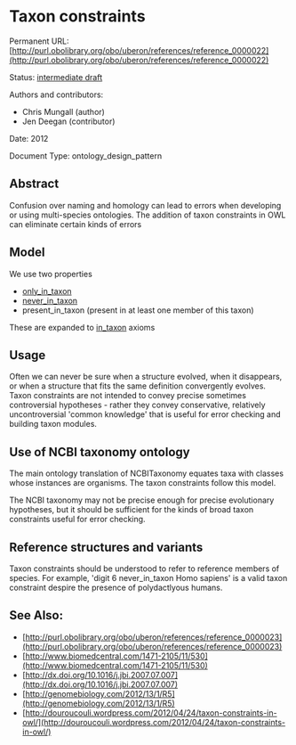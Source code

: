 # Taxon constraints


Permanent URL: [http://purl.obolibrary.org/obo/uberon/references/reference_0000022](http://purl.obolibrary.org/obo/uberon/references/reference_0000022)

Status: [intermediate draft](http://purl.org/spar/pso/intermediate-draft)

Authors and contributors:

 * Chris Mungall (author)
 * Jen Deegan (contributor)

Date: 2012

Document Type: ontology_design_pattern

## Abstract
Confusion over naming and homology can lead to errors when developing or using multi-species ontologies. The addition of taxon constraints in OWL can eliminate certain kinds of errors


## Model

We use two properties

 * [only_in_taxon](http://purl.obolibrary.org/obo/RO_0002160)
 * [never_in_taxon](http://purl.obolibrary.org/obo/RO_0002161)
 * present_in_taxon (present in at least one member of this taxon)

These are expanded to [in_taxon](http://purl.obolibrary.org/obo/RO_0002162) axioms

## Usage

Often we can never be sure when a structure evolved, when it
disappears, or when a structure that fits the same definition
convergently evolves. Taxon constraints are not intended to convey
precise sometimes controversial hypotheses - rather they convey
conservative, relatively uncontroversial 'common knowledge' that is
useful for error checking and building taxon modules.

## Use of NCBI taxonomy ontology

The main ontology translation of NCBITaxonomy equates taxa with
classes whose instances are organisms. The taxon constraints follow
this model.

The NCBI taxonomy may not be precise enough for precise evolutionary
hypotheses, but it should be sufficient for the kinds of broad taxon
constraints useful for error checking.

## Reference structures and variants

Taxon constraints should be understood to refer to reference members
of species. For example, 'digit 6 never_in_taxon Homo sapiens' is a
valid taxon constraint despire the presence of polydactlyous humans.



## See Also:
 * [http://purl.obolibrary.org/obo/uberon/references/reference_0000023](http://purl.obolibrary.org/obo/uberon/references/reference_0000023)
 * [http://www.biomedcentral.com/1471-2105/11/530](http://www.biomedcentral.com/1471-2105/11/530)
 * [http://dx.doi.org/10.1016/j.jbi.2007.07.007](http://dx.doi.org/10.1016/j.jbi.2007.07.007)
 * [http://genomebiology.com/2012/13/1/R5](http://genomebiology.com/2012/13/1/R5)
 * [http://douroucouli.wordpress.com/2012/04/24/taxon-constraints-in-owl/](http://douroucouli.wordpress.com/2012/04/24/taxon-constraints-in-owl/)


